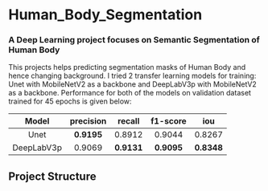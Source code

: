 # Human_Body_Segmentation

### A Deep Learning project focuses on Semantic Segmentation of Human Body 

This projects helps predicting segmentation masks of Human Body and hence changing background. I tried 2 transfer learning models for training: Unet with MobileNetV2 as a backbone and DeepLabV3p with MobileNetV2 as a backbone. Performance for both of the models on validation dataset trained for 45 epochs is given below:

| Model  | precision | recall | f1-score | iou |
| :-------------: | :-------------: | :-------------: | :-------------: | :-------------: |
| Unet  | **0.9195**  | 0.8912  | 0.9044  | 0.8267  |
| DeepLabV3p  | 0.9069 | **0.9131**  | **0.9095**  | **0.8348** |

## Project Structure
